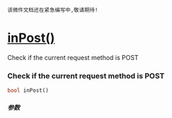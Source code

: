     该微件文档还在紧急编写中,敬请期待!
[inPost()](http://twinh.github.com/widget/api/inPost)
=====================================================

Check if the current request method is POST

### Check if the current request method is POST
```php
bool inPost()
```

##### 参数

